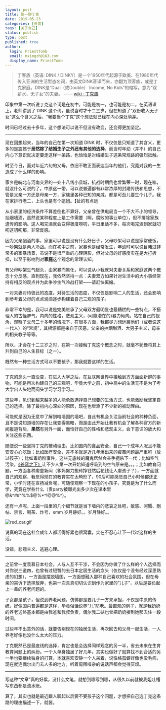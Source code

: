 ```yaml
---
layout: post
title: 聊一聊丁克
date: 2019-05-23
categories: [日常]
tags: [关于自己]
status: publish
type: post
published: true
author:
  login: PriestTomb
  email: mxingzh@163.com
  display_name: PriestTomb
---
```


> 丁客族（英语: DINK / DINKY）是一个1950年代起源于欧美、在1980年代传入亚洲的生活型态名词，由英文DINK音译而来，亦翻为顶客族，或是丁克家庭。DINK是“Dual（或Double） Income, No Kids”的缩写，意为“双薪水、无子女”的夫妻。 —— [wiki · 丁克族](https://zh.wikipedia.org/wiki/%E9%A0%82%E5%AE%A2%E6%97%8F)

印象中第一次听说丁克这个词是在初中，可能是初一，也可能是初二，在英语课上，老师讲到了 DINK 这个词，虽说当时才十二三岁，但在知道了“双份收入无子女”这么个含义之后，“我要当个丁克”这个想法就已经在内心深处萌芽。

时间已经过去十多年，这个想法可以说不但没有改变，还变得更加坚定。

---

现在回想起来，当年的自己在第一次知道 DINK 时，不仅仅是只知道了其含义，更多的是震撼于**居然除了结婚生子之外还有其他的选择**。而当时年幼（并不）的自己内心下意识就决定要走这样一条路，也恰恰是对结婚生子这条常规路的强烈抵触。

时至今日，面对年近六旬的父母，依旧不敢正面表达当年的他们，究竟对我的一生造成了什么样的影响。

家乡是皖北与河南交界的一处十八线小县城，抗战时期倒也曾繁荣一时，现在嘛，就没什么可说的了。中原这一带，可以说普遍都有非常浓厚的封建传统和思想，不管是父亲一方还是母亲一方，家族里各种已知的亲戚，都是可劲儿要生个儿子。我在家排行老二，上头也是有个姐姐。【扯的有点远

从小家里的经济条件不算差倒也不算好，父亲曾在供电局当一个不大不小的领导，抽烟嗜酒，虽然说某种程度上是工作需要（啊，腐败的事业单位），但不排除家族遗传的影响。这人喝完酒就会变得极度唠叨，平日里话不多，每次喝完酒到家就叨叨这叨叨那，非常反感。

因为父亲酗酒的事，家里可以说是没有什么好日子，父母吵架可以说是家常便饭，一吵架就是两人冷战。而在初中之前，家暴也是经常发生，年幼时可以说目睹过非常多的家暴场景，虽说不是很严重的心理阴影，但对父母的好感度实在是大打折扣，以至于影响到对**家庭**这个观念的常理认知。

有父母吵架生气起头，由家暴而黑化，可以说从小我就对夫妻关系和家庭这两个概念十分反感，直到现在，我依然坚持一点：夫妻双方如果针对生活中的大小事经常持有相反的观点并为此争吵生气冷战打架——请赶快离婚。

一对夫妻对待彼此的态度，对待生活的态度，不仅仅是影响二人的生活，还会影响到参考着父母的点点滴滴逐步构建着自己三观的孩子。

非常不幸的是，我可以说是完美继承了父母双方最明显也最糟糕的一些特点，不搭理人的古怪脾气，内向的性格，悲观主义，(可能潜在的)暴力倾向。站在自己的视角，观察了父母二十多年的情况下，在很多方面，我都尽力想远离他们（或者说这一代人）的“常规”，其根源都是来自于厌恶，父亲的抽烟酗酒、大男子主义，母亲的相夫教子等等。

所以，才会在十二三岁之时，在第一次接触丁克这个概念之时，就毫不犹豫将其上升到自己的人生目标（之一）。

既然有一种生活方式可以不要孩子，那我就要这样的生活。

---

丁克的念头一直没变，在进入大学之后，在互联网世界中接触到方方面面新鲜的事物，可能是再次构建自己的三观吧，毕竟大学之前，初中高中的生活无不是为了考大学出人头地而闷头学习学习学习。。

这些年，见识到越来越多的人能勇敢选择自己想要的生活方式，也能激励我坚定自己的选择。除了最初内心深处的原因，现在也增添了不少新的被动理由。

可能就是因为无意中了解到咱墙国的墙吧，自此有机会关注当前社会的种种负面，且不是说知道墙的存在让我变得黑暗，而是由此开始让我有机会了解各种官方的新闻报道背后，**果然**有另外一面，而恰好自己的性格和悲观主义，会下意识的放大和关注这些东西。

随便说一些坚持丁克的被动理由，比如国内的食品安全，自己一个成年人况且不能安安心心吃饭；比如医疗安全，差不多就是近几年爆出来的疫苗问题最严重吧（放过孩子）；比如毒奶粉事件，这些无底线的魔鬼居然会亲手扼杀下一代；比如空气污染，[《苍穹之下》](https://www.youtube.com/watch?v=KR-OMEq9v8A)让不少人第一次开始知道呼吸到的空气原来是。。。；比如教育问题，一方面各种虐童新闻（爹妈努力搬砖挣钱然后花钱让人虐孩子？），一方面就自己的观察，我觉得现在的教育实在太畸形了，90后可能感觉自己小时候都还正常，小学时还在宣扬减负呢，可随便观察一下现在的小孩子，究竟是为了什么而学，究竟在学些什么（贵party被曝光出多少次在课本里@&^##^%%$@%*^!@@%^）。

还有一点呢，上面一段里的几个细节就是当下墙内的悲哀之处吧，敏感、河蟹、删帖、禁言、喝茶、炸号，emm 岁月静好。。岁月静好。。

![red_car.gif](https://i.loli.net/2019/05/22/5ce561b03f47218697.gif)

说真的现在这社会成年人都活得好累也很窝囊，实在不忍心让下一代过这样的生活。

没错，悲观主义、逃避心理。

---

之前曾一度羡慕日本社会，人与人互不干涉，不会因为你做了什么样的个人选择而对你说三道四，也曾有过短暂的去日本定居生活的念头（仅仅是个没有经过深思熟虑的幻想），一方面是摆脱墙国，一方面想融入那种自己喜欢的社会氛围，但在母亲的哭诉下选择放弃，也第一次真真切切认识到作为家里的“儿子”，以后是要负起上一辈的养老问题的。

子女都是孩子，但说到养老问题，仿佛都是要儿子一方来承担，不仅是中原的传统，好像国内普遍都是这样，毕竟俗话说养“儿”防老。最直观的例子，就是我奶奶的养老送终基本都是由我爸和我叔负责，偶尔我二姑也曾把奶奶接到她那去住一段时间。

过些年不出意外的话，就要告别现在的独居生活，再次回去和父母一起生活，一人养老好像也没什么太大的压力。

丁克既然已是最底线的选择，肯定也是会选择同样观念的另一半，省去未来在生育教育问题上的纠纷。一个人单身独居了好几年，其实也做好了就算找不到合适的另一半也要继续独身的打算，本就喜欢安静一个人呆着，说性格孤僻好像也没毛病，现在就连偶尔出门去人多的地方，听着周围噪杂的说话声都会觉得厌烦。

---

写这种“文章”真的好累，没什么文笔，就想到哪写到哪，从很久以前就被我姐吐槽写东西都是流水账。

算了，其实也就是最近跟人聊起以后要不要孩子这个问题，才想把自己选丁克这条路的理由描述一下，就酱。
